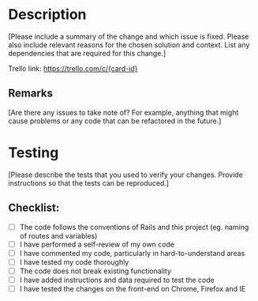 # Description

[Please include a summary of the change and which issue is fixed. Please also include relevant reasons for the chosen solution and context. List any dependencies that are required for this change.]

Trello link: https://trello.com/c/{card-id}

## Remarks

[Are there any issues to take note of? For example, anything that might cause problems or any code that can be refactored in the future.]

# Testing

[Please describe the tests that you used to verify your changes. Provide instructions so that the tests can be reproduced.]

## Checklist:

- [ ] The code follows the conventions of Rails and this project (eg. naming of routes and variables)
- [ ] I have performed a self-review of my own code
- [ ] I have commented my code, particularly in hard-to-understand areas
- [ ] I have tested my code thoroughly
- [ ] The code does not break existing functionality
- [ ] I have added instructions and data required to test the code
- [ ] I have tested the changes on the front-end on Chrome, Firefox and IE
